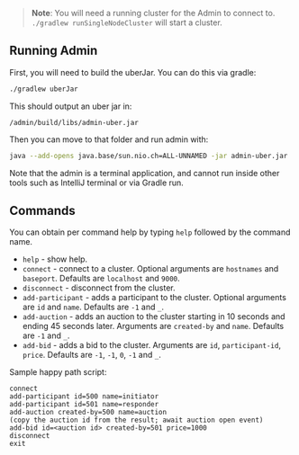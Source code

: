 > **Note**: You will need a running cluster for the Admin to connect to. `./gradlew runSingleNodeCluster` will start a cluster.

## Running Admin

First, you will need to build the uberJar. You can do this via gradle:

```bash
./gradlew uberJar
```

This should output an uber jar in:

`/admin/build/libs/admin-uber.jar`

Then you can move to that folder and run admin with:

```bash
java --add-opens java.base/sun.nio.ch=ALL-UNNAMED -jar admin-uber.jar
```

Note that the admin is a terminal application, and cannot run inside other tools such as IntelliJ terminal or via Gradle run.

## Commands

You can obtain per command help by typing `help` followed by the command name.

- `help` - show help.
- `connect` - connect to a cluster. Optional arguments are `hostnames` and `baseport`. Defaults are `localhost` and `9000`.
- `disconnect` - disconnect from the cluster.
- `add-participant` - adds a participant to the cluster. Optional arguments are `id` and `name`. Defaults are `-1` and `_`.
- `add-auction` - adds an auction to the cluster starting in 10 seconds and ending 45 seconds later. Arguments are `created-by` and `name`. Defaults are `-1` and `_`.
- `add-bid` - adds a bid to the cluster. Arguments are `id`, `participant-id`, `price`. Defaults are `-1`, `-1`, `0`, `-1` and `_`.

Sample happy path script:

```
connect
add-participant id=500 name=initiator
add-participant id=501 name=responder
add-auction created-by=500 name=auction
(copy the auction id from the result; await auction open event)
add-bid id=<auction id> created-by=501 price=1000
disconnect
exit
```